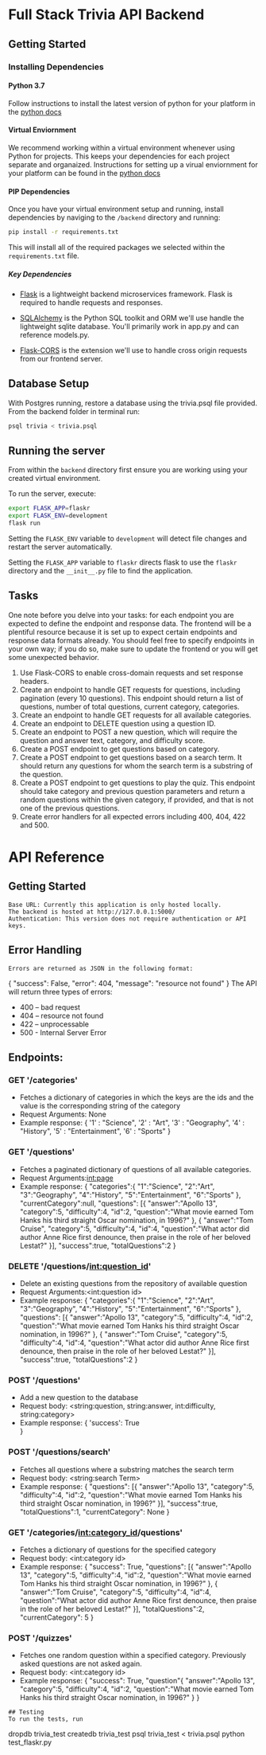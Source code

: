 # Full Stack Trivia API Backend

## Getting Started

### Installing Dependencies

#### Python 3.7

Follow instructions to install the latest version of python for your platform in the [python docs](https://docs.python.org/3/using/unix.html#getting-and-installing-the-latest-version-of-python)

#### Virtual Enviornment

We recommend working within a virtual environment whenever using Python for projects. This keeps your dependencies for each project separate and organaized. Instructions for setting up a virual enviornment for your platform can be found in the [python docs](https://packaging.python.org/guides/installing-using-pip-and-virtual-environments/)

#### PIP Dependencies

Once you have your virtual environment setup and running, install dependencies by naviging to the `/backend` directory and running:

```bash
pip install -r requirements.txt
```

This will install all of the required packages we selected within the `requirements.txt` file.

##### Key Dependencies

- [Flask](http://flask.pocoo.org/)  is a lightweight backend microservices framework. Flask is required to handle requests and responses.

- [SQLAlchemy](https://www.sqlalchemy.org/) is the Python SQL toolkit and ORM we'll use handle the lightweight sqlite database. You'll primarily work in app.py and can reference models.py. 

- [Flask-CORS](https://flask-cors.readthedocs.io/en/latest/#) is the extension we'll use to handle cross origin requests from our frontend server. 

## Database Setup
With Postgres running, restore a database using the trivia.psql file provided. From the backend folder in terminal run:
```bash
psql trivia < trivia.psql
```

## Running the server

From within the `backend` directory first ensure you are working using your created virtual environment.

To run the server, execute:

```bash
export FLASK_APP=flaskr
export FLASK_ENV=development
flask run
```

Setting the `FLASK_ENV` variable to `development` will detect file changes and restart the server automatically.

Setting the `FLASK_APP` variable to `flaskr` directs flask to use the `flaskr` directory and the `__init__.py` file to find the application. 

## Tasks

One note before you delve into your tasks: for each endpoint you are expected to define the endpoint and response data. The frontend will be a plentiful resource because it is set up to expect certain endpoints and response data formats already. You should feel free to specify endpoints in your own way; if you do so, make sure to update the frontend or you will get some unexpected behavior. 

1. Use Flask-CORS to enable cross-domain requests and set response headers. 
2. Create an endpoint to handle GET requests for questions, including pagination (every 10 questions). This endpoint should return a list of questions, number of total questions, current category, categories. 
3. Create an endpoint to handle GET requests for all available categories. 
4. Create an endpoint to DELETE question using a question ID. 
5. Create an endpoint to POST a new question, which will require the question and answer text, category, and difficulty score. 
6. Create a POST endpoint to get questions based on category. 
7. Create a POST endpoint to get questions based on a search term. It should return any questions for whom the search term is a substring of the question. 
8. Create a POST endpoint to get questions to play the quiz. This endpoint should take category and previous question parameters and return a random questions within the given category, if provided, and that is not one of the previous questions. 
9. Create error handlers for all expected errors including 400, 404, 422 and 500. 

# API Reference

## Getting Started
    Base URL: Currently this application is only hosted locally.
    The backend is hosted at http://127.0.0.1:5000/
    Authentication: This version does not require authentication or API keys.
## Error Handling
    Errors are returned as JSON in the following format:

{
    "success": False,
    "error": 404,
    "message": "resource not found"
}
The API will return three types of errors:

- 400 – bad request
- 404 – resource not found
- 422 – unprocessable
- 500 - Internal Server Error

## Endpoints:

### GET '/categories'
- Fetches a dictionary of categories in which the keys are the ids and the value is the corresponding string of the category
- Request Arguments: None
- Example response: 
{
    '1' : "Science",
    '2' : "Art",
    '3' : "Geography",
    '4' : "History",
    '5' : "Entertainment",
    '6' : "Sports"
}

### GET '/questions'
- Fetches a paginated dictionary of questions of all available categories.
- Request Arguments:<int:page>
- Example response:
{
    "categories":{
        "1":"Science",
        "2":"Art",
        "3":"Geography",
        "4":"History",
        "5":"Entertainment",
        "6":"Sports"
    },
    "currentCategory":null,
    "questions":
    [{
                "answer":"Apollo 13",
                "category":5,
                "difficulty":4,
                "id":2,
                "question":"What movie earned Tom Hanks his third straight Oscar nomination, in 1996?"
                },
                {
                "answer":"Tom Cruise",
                "category":5,
                "difficulty":4,
                "id":4,
                "question":"What actor did author Anne Rice first denounce, then praise in the role of her beloved Lestat?"
    }],
    "success":true,
    "totalQuestions":2 
}

### DELETE '/questions/<int:question_id>'
- Delete an existing questions from the repository of available question
- Request Arguments:<int:question id>
- Example response:
{
    "categories":{
        "1":"Science",
        "2":"Art",
        "3":"Geography",
        "4":"History",
        "5":"Entertainment",
        "6":"Sports"
    },
    "questions":
    [{
                "answer":"Apollo 13",
                "category":5,
                "difficulty":4,
                "id":2,
                "question":"What movie earned Tom Hanks his third straight Oscar nomination, in 1996?"
                },
                {
                "answer":"Tom Cruise",
                "category":5,
                "difficulty":4,
                "id":4,
                "question":"What actor did author Anne Rice first denounce, then praise in the role of her beloved Lestat?"
    }],
    "success":true,
    "totalQuestions":2
}

### POST '/questions'
-  Add a new question to the database
-  Request body: <string:question, string:answer, int:difficulty, string:category>
-  Example response:
{
  'success': True  
}

### POST '/questions/search'
- Fetches all questions where a substring matches the search term
- Request body: <string:search Term>
- Example response:
{
   "questions":
    [{
            "answer":"Apollo 13",
            "category":5,
            "difficulty":4,
            "id":2,
            "question":"What movie earned Tom Hanks his third straight Oscar nomination, in 1996?"
    }],
    "success":true,
    "totalQuestions":1,
    "currentCategory": None
}

### GET '/categories/<int:category_id>/questions'
- Fetches a dictionary of questions for the specified category
- Request body: <int:category id>
- Example response:
{
    "success": True,
    "questions":
    [{
                "answer":"Apollo 13",
                "category":5,
                "difficulty":4,
                "id":2,
                "question":"What movie earned Tom Hanks his third straight Oscar nomination, in 1996?"
                },
                {
                "answer":"Tom Cruise",
                "category":5,
                "difficulty":4,
                "id":4,
                "question":"What actor did author Anne Rice first denounce, then praise in the role of her beloved Lestat?"
    }],
    "totalQuestions":2,
    "currentCategory": 5
}

### POST '/quizzes'
- Fetches one random question within a specified category. Previously asked questions are not asked again.
- Request body: <int:category id>
- Example response:
{
    "success": True,
    "question"{
            "answer":"Apollo 13",
            "category":5,
            "difficulty":4,
            "id":2,
            "question":"What movie earned Tom Hanks his third straight Oscar nomination, in 1996?"
            }
}





```
## Testing
To run the tests, run
```
dropdb trivia_test
createdb trivia_test
psql trivia_test < trivia.psql
python test_flaskr.py
```